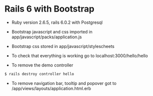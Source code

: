 # Rails 6 with Bootstrap

* Ruby version 2.6.5, rails 6.0.2 with Postgresql

* Bootstrap javascript and css imported in app/javascript/packs/application.js

* Bootstrap css stored in app/javascript/stylescheets

* To check that everything is working go to localhost:3000/hello/hello

* To remove the demo controller

````bash
$ rails destroy controller hello
````

* To remove navigation bar, tooltip and popover got to  /app/views/layouts/application.html.erb



